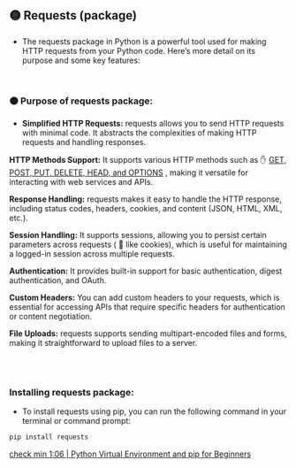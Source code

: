 ## 🟡 Requests (package)

- The requests package in Python is a powerful tool used for making HTTP requests from your Python code. Here’s more detail on its purpose and some key features:

<br>

### 🟠 Purpose of requests package:

- **Simplified HTTP Requests:** requests allows you to send HTTP requests with minimal code. It abstracts the complexities of making HTTP requests and handling responses.

**HTTP Methods Support:** It supports various HTTP methods such as ✋ <u>GET, POST, PUT, DELETE, HEAD, and OPTIONS</u> , making it versatile for interacting with web services and APIs.

**Response Handling:** requests makes it easy to handle the HTTP response, including status codes, headers, cookies, and content (JSON, HTML, XML, etc.).

**Session Handling:** It supports sessions, allowing you to persist certain parameters across requests ( 🔴 like cookies), which is useful for maintaining a logged-in session across multiple requests.

**Authentication:** It provides built-in support for basic authentication, digest authentication, and OAuth.

**Custom Headers:** You can add custom headers to your requests, which is essential for accessing APIs that require specific headers for authentication or content negotiation.

**File Uploads:** requests supports sending multipart-encoded files and forms, making it straightforward to upload files to a server.

<br>
<br>

### Installing requests package:

- To install requests using pip, you can run the following command in your terminal or command prompt:

```python
pip install requests

```

[check min 1:06 | Python Virtual Environment and pip for Beginners](https://youtu.be/eDe-z2Qy9x4?si=0ZgSXXbikNMUbvll&t=66)
